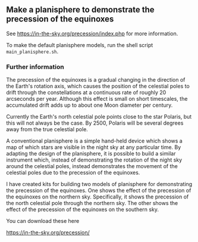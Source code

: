 ## Make a planisphere to demonstrate the precession of the equinoxes

See https://in-the-sky.org/precession/index.php for more information.

To make the default planisphere models, run the shell script `main_planisphere.sh`.

### Further information

The precession of the equinoxes is a gradual changing in the direction of the
Earth's rotation axis, which causes the position of the celestial poles to
drift through the constellations at a continuous rate of roughly 20 arcseconds
per year. Although this effect is small on short timescales, the accumulated
drift adds up to about one Moon diameter per century.

Currently the Earth's north celestial pole points close to the star Polaris,
but this will not always be the case.  By 2500, Polaris will be several degrees
away from the true celestial pole.

A conventional planisphere is a simple hand-held device which shows a map of
which stars are visible in the night sky at any particular time. By adapting
the design of the planisphere, it is possible to build a similar instrument
which, instead of demonstrating the rotation of the night sky around the
celestial poles, instead demonstrates the movement of the celestial poles due
to the precession of the equinoxes.

I have created kits for building two models of planisphere for demonstrating
the precession of the equinoxes. One shows the effect of the precession of the
equinoxes on the northern sky.  Specifically, it shows the precession of the
north celestial pole through the northern sky. The other shows the effect of
the precession of the equinoxes on the southern sky.

You can download these here

https://in-the-sky.org/precession/

